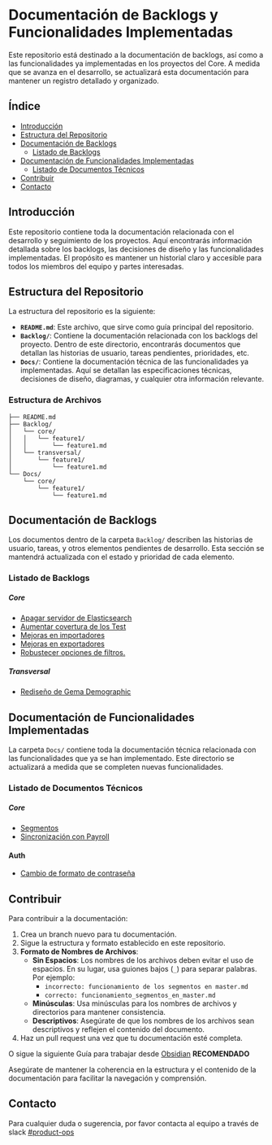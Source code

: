 
# Documentación de Backlogs y Funcionalidades Implementadas

Este repositorio está destinado a la documentación de backlogs, así como a las funcionalidades ya implementadas en los proyectos del Core. A medida que se avanza en el desarrollo, se actualizará esta documentación para mantener un registro detallado y organizado.

## Índice

- [Introducción](#introducción)
- [Estructura del Repositorio](#estructura-del-repositorio)
- [Documentación de Backlogs](#documentación-de-backlogs)
  - [Listado de Backlogs](#listado-de-backlogs)
- [Documentación de Funcionalidades Implementadas](#documentación-de-funcionalidades-implementadas)
  - [Listado de Documentos Técnicos](#listado-de-documentos-técnicos)
- [Contribuir](#contribuir)
- [Contacto](#contacto)

## Introducción

Este repositorio contiene toda la documentación relacionada con el desarrollo y seguimiento de los proyectos. Aquí encontrarás información detallada sobre los backlogs, las decisiones de diseño y las funcionalidades implementadas. El propósito es mantener un historial claro y accesible para todos los miembros del equipo y partes interesadas.

## Estructura del Repositorio

La estructura del repositorio es la siguiente:

- **`README.md`**: Este archivo, que sirve como guía principal del repositorio.
- **`Backlog/`**: Contiene la documentación relacionada con los backlogs del proyecto. Dentro de este directorio, encontrarás documentos que detallan las historias de usuario, tareas pendientes, prioridades, etc.
- **`Docs/`**: Contiene la documentación técnica de las funcionalidades ya implementadas. Aquí se detallan las especificaciones técnicas, decisiones de diseño, diagramas, y cualquier otra información relevante.

### Estructura de Archivos

```
├── README.md
├── Backlog/
│   └── core/
│   │   └── feature1/
│   │       └── feature1.md
│   └── transversal/
│       └── feature1/
│           └── feature1.md
└── Docs/
    └── core/
		└── feature1/
            └── feature1.md
```

## Documentación de Backlogs

Los documentos dentro de la carpeta `Backlog/` describen las historias de usuario, tareas, y otros elementos pendientes de desarrollo. Esta sección se mantendrá actualizada con el estado y prioridad de cada elemento.

### Listado de Backlogs

##### Core
- [Apagar servidor de Elasticsearch](Backlog/core/Elastic/down.md)
- [Aumentar covertura de los Test](Backlog/core/test/Coverage.md)
- [Mejoras en importadores](Backlog/core/imports/import.md)
- [Mejoras en exportadores](Backlog/core/exports/export.md)
- [Robustecer opciones de filtros.](Backlog/core/ransack/filtros.md)

##### Transversal
- [Rediseño de Gema Demographic](Backlog/transversal/demographic/redesign.md)

## Documentación de Funcionalidades Implementadas

La carpeta `Docs/` contiene toda la documentación técnica relacionada con las funcionalidades que ya se han implementado. Este directorio se actualizará a medida que se completen nuevas funcionalidades.

### Listado de Documentos Técnicos

##### Core
- [Segmentos](Docs/core/Segments/funcionamiento_segmentos.md)
- [Sincronización con Payroll](Docs/core/sincronizacion/config.md)

#### Auth
- [Cambio de formato de contraseña](Docs/auth/regex.md)

## Contribuir

Para contribuir a la documentación:

1. Crea un branch nuevo para tu documentación.
2. Sigue la estructura y formato establecido en este repositorio.
3. **Formato de Nombres de Archivos**:
    - **Sin Espacios**: Los nombres de los archivos deben evitar el uso de espacios. En su lugar, usa guiones bajos (`_`) para separar palabras. Por ejemplo:
        - `incorrecto: funcionamiento de los segmentos en master.md`
        - `correcto: funcionamiento_segmentos_en_master.md`
    - **Minúsculas**: Usa minúsculas para los nombres de archivos y directorios para mantener consistencia.
    - **Descriptivos**: Asegúrate de que los nombres de los archivos sean descriptivos y reflejen el contenido del documento.
4. Haz un pull request una vez que tu documentación esté completa.

O sigue la siguiente Guía para trabajar desde [Obsidian](https://forum.obsidian.md/t/the-easiest-way-to-setup-obsidian-git-to-backup-notes/51429) **RECOMENDADO**

Asegúrate de mantener la coherencia en la estructura y el contenido de la documentación para facilitar la navegación y comprensión.

## Contacto

Para cualquier duda o sugerencia, por favor contacta al equipo a través de slack [#product-ops](https://rankmiteam.slack.com/archives/C055V1FEK6X)
